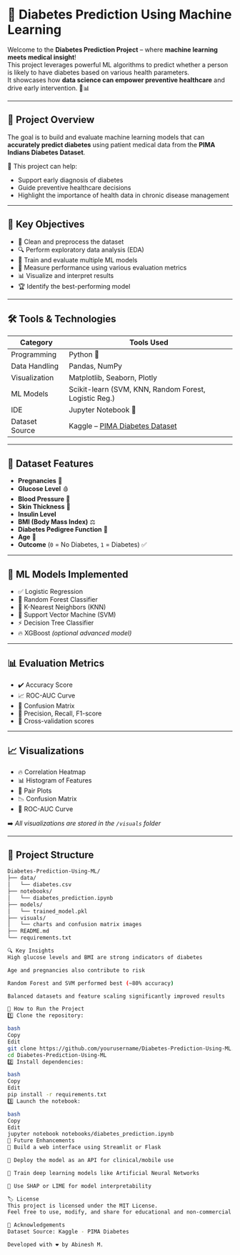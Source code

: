 # 🧠 Diabetes Prediction Using Machine Learning

Welcome to the **Diabetes Prediction Project** – where **machine learning meets medical insight**!  
This project leverages powerful ML algorithms to predict whether a person is likely to have diabetes based on various health parameters.  
It showcases how **data science can empower preventive healthcare** and drive early intervention. 💉📊

---

## 📌 Project Overview

The goal is to build and evaluate machine learning models that can **accurately predict diabetes** using patient medical data from the **PIMA Indians Diabetes Dataset**.

🔬 This project can help:
- Support early diagnosis of diabetes
- Guide preventive healthcare decisions
- Highlight the importance of health data in chronic disease management

---

## 🎯 Key Objectives

- 🧹 Clean and preprocess the dataset
- 🔍 Perform exploratory data analysis (EDA)
- 🧠 Train and evaluate multiple ML models
- 🧪 Measure performance using various evaluation metrics
- 📊 Visualize and interpret results
- 🏆 Identify the best-performing model

---

## 🛠️ Tools & Technologies

| Category        | Tools Used                                              |
|----------------|----------------------------------------------------------|
| Programming     | Python 🐍                                               |
| Data Handling   | Pandas, NumPy                                            |
| Visualization   | Matplotlib, Seaborn, Plotly                             |
| ML Models       | Scikit-learn (SVM, KNN, Random Forest, Logistic Reg.)   |
| IDE             | Jupyter Notebook 📓                                     |
| Dataset Source  | Kaggle – [PIMA Diabetes Dataset](https://www.kaggle.com/datasets/uciml/pima-indians-diabetes-database) |

---

## 🧪 Dataset Features

- **Pregnancies** 👶
- **Glucose Level** 🩸
- **Blood Pressure** 💓
- **Skin Thickness** 🧪
- **Insulin Level**
- **BMI (Body Mass Index)** ⚖️
- **Diabetes Pedigree Function** 🧬
- **Age** 👴
- **Outcome** (`0` = No Diabetes, `1` = Diabetes) ✅

---

## 🤖 ML Models Implemented

- ✅ Logistic Regression  
- 🌳 Random Forest Classifier  
- 💎 K-Nearest Neighbors (KNN)  
- 🧠 Support Vector Machine (SVM)  
- ⚡ Decision Tree Classifier  
- 🔥 XGBoost *(optional advanced model)*

---

## 📊 Evaluation Metrics

- ✔️ Accuracy Score
- 📈 ROC-AUC Curve
- 🔢 Confusion Matrix
- 📍 Precision, Recall, F1-score
- 🔁 Cross-validation scores

---

## 📈 Visualizations

- 🔥 Correlation Heatmap
- 📊 Histogram of Features
- 🧮 Pair Plots
- 📉 Confusion Matrix
- 🚦 ROC-AUC Curve

➡️ *All visualizations are stored in the `/visuals` folder*

---

## 📁 Project Structure

```bash
Diabetes-Prediction-Using-ML/
├── data/
│   └── diabetes.csv
├── notebooks/
│   └── diabetes_prediction.ipynb
├── models/
│   └── trained_model.pkl
├── visuals/
│   └── charts and confusion matrix images
├── README.md
└── requirements.txt

🔍 Key Insights
High glucose levels and BMI are strong indicators of diabetes

Age and pregnancies also contribute to risk

Random Forest and SVM performed best (~80% accuracy)

Balanced datasets and feature scaling significantly improved results

🚀 How to Run the Project
1️⃣ Clone the repository:

bash
Copy
Edit
git clone https://github.com/yourusername/Diabetes-Prediction-Using-ML.git
cd Diabetes-Prediction-Using-ML
2️⃣ Install dependencies:

bash
Copy
Edit
pip install -r requirements.txt
3️⃣ Launch the notebook:

bash
Copy
Edit
jupyter notebook notebooks/diabetes_prediction.ipynb
🌟 Future Enhancements
🔄 Build a web interface using Streamlit or Flask

📱 Deploy the model as an API for clinical/mobile use

🧠 Train deep learning models like Artificial Neural Networks

🧪 Use SHAP or LIME for model interpretability

🏷️ License
This project is licensed under the MIT License.
Feel free to use, modify, and share for educational and non-commercial purposes.

🤝 Acknowledgements
Dataset Source: Kaggle - PIMA Diabetes

Developed with ❤️ by Abinesh M.
